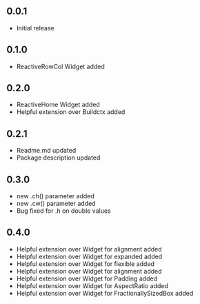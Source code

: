 ## 0.0.1

- Initial release

## 0.1.0

- ReactiveRowCol Widget added

## 0.2.0

- ReactiveHome Widget added
- Helpful extension over Buildctx added

## 0.2.1

- Readme.md updated
- Package description updated

## 0.3.0

- new .ch() parameter added
- new .cw() parameter added
- Bug fixed for .h on double values

## 0.4.0

- Helpful extension over Widget for alignment added
- Helpful extension over Widget for expanded added
- Helpful extension over Widget for flexible added
- Helpful extension over Widget for alignment added
- Helpful extension over Widget for Padding added
- Helpful extension over Widget for AspectRatio added
- Helpful extension over Widget for FractionallySizedBox added
